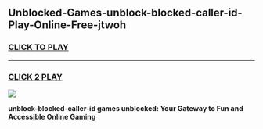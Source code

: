 
## Unblocked-Games-unblock-blocked-caller-id-Play-Online-Free-jtwoh
<h3>
<a href="https://premium76.site?title=unblock-blocked-caller-id&ref=26A">CLICK TO PLAY</a></h3>
<hr>

<h3>
<a href="https://premium76.site?title=unblock-blocked-caller-id&ref=26A">CLICK 2 PLAY</a>
  
</h3>

<a href="https://premium76.site?title=unblock-blocked-caller-id&ref=26A"><img src="https://clearcache.store/games.png"></a>


**unblock-blocked-caller-id games unblocked: Your Gateway to Fun and Accessible Online Gaming**
